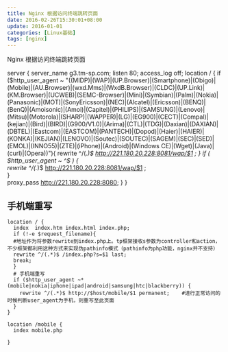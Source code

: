 ```yaml
---
title: Nginx 根据访问终端跳转页面
date: 2016-02-26T15:30:01+08:00
update: 2016-01-01
categories: [Linux基础]
tags: [nginx]
---
```

Nginx 根据访问终端跳转页面


server {
 server_name g3.tm-sp.com;
 listen 80;
 access_log off;
 location / {
 if ($http_user_agent ~ "((MIDP)|(WAP)|(UP.Browser)|(Smartphone)|(Obigo)|(Mobile)|(AU.Browser)|(wxd.Mms)|(WxdB.Browser)|(CLDC)|(UP.Link)|(KM.Browser)|(UCWEB)|(SEMC-Browser)|(Mini)|(Symbian)|(Palm)|(Nokia)|(Panasonic)|(MOT)|(SonyEricsson)|(NEC)|(Alcatel)|(Ericsson)|(BENQ)|(BenQ)|(Amoisonic)|(Amoi)|(Capitel)|(PHILIPS)|(SAMSUNG)|(Lenovo)|(Mitsu)|(Motorola)|(SHARP)|(WAPPER)|(LG)|(EG900)|(CECT)|(Compal)|(kejian)|(Bird)|(BIRD)|(G900/V1.0)|(Arima)|(CTL)|(TDG)|(Daxian)|(DAXIAN)|(DBTEL)|(Eastcom)|(EASTCOM)|(PANTECH)|(Dopod)|(Haier)|(HAIER)|(KONKA)|(KEJIAN)|(LENOVO)|(Soutec)|(SOUTEC)|(SAGEM)|(SEC)|(SED)|(EMOL)|(INNO55)|(ZTE)|(iPhone)|(Android)|(Windows CE)|(Wget)|(Java)|(curl)|(Opera))"){
	rewrite ^/(.*)$ http://221.180.20.228:8081/wap/$1 ;
}
if ( $http_user_agent ~ ^$ )  {  
	rewrite ^/(.*)$ http://221.180.20.228:8081/wap/$1 ;  
}         
 proxy_pass http://221.180.20.228:8080;
 }
}



## 手机端重写
```
location / {
  index  index.htm index.html index.php;
  if (!-e $request_filename){
  #地址作为将参数rewrite到index.php上。tp框架接收s参数为controller和action，不少框架都利用这种方式来实现伪pathinfo模式（pathinfo为php功能，nginx并不支持）
  rewrite ^/(.*)$ /index.php?s=$1 last;
  break;
  }
  # 手机端重写
  if ($http_user_agent ~* (mobile|nokia|iphone|ipad|android|samsung|htc|blackberry)) {
    rewrite ^/(.*)$ http://$host/mobile/$1 permanent;    #进行正常访问的时候判断user_agent为手机，则重写至此页面
  }
}

location /mobile {
  index mobile.php

}
```
